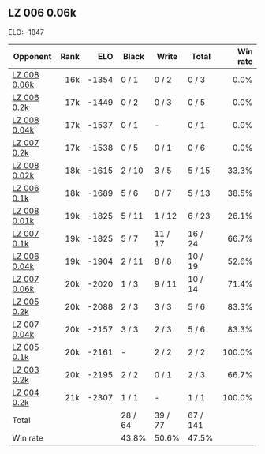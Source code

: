 ## LZ 006 0.06k ##

ELO: -1847

Opponent | Rank | ELO | Black | Write | Total | Win rate
---------|-----:|----:|-------|-------|-------|-------:
[LZ 008 0.06k](LZ%20008%200.06k.md) | 16k | -1354 | 0 / 1 | 0 / 2 | 0 / 3 | 0.0%
[LZ 006 0.2k](LZ%20006%200.2k.md) | 17k | -1449 | 0 / 2 | 0 / 3 | 0 / 5 | 0.0%
[LZ 008 0.04k](LZ%20008%200.04k.md) | 17k | -1537 | 0 / 1 | - | 0 / 1 | 0.0%
[LZ 007 0.2k](LZ%20007%200.2k.md) | 17k | -1538 | 0 / 5 | 0 / 1 | 0 / 6 | 0.0%
[LZ 008 0.02k](LZ%20008%200.02k.md) | 18k | -1615 | 2 / 10 | 3 / 5 | 5 / 15 | 33.3%
[LZ 006 0.1k](LZ%20006%200.1k.md) | 18k | -1689 | 5 / 6 | 0 / 7 | 5 / 13 | 38.5%
[LZ 008 0.01k](LZ%20008%200.01k.md) | 19k | -1825 | 5 / 11 | 1 / 12 | 6 / 23 | 26.1%
[LZ 007 0.1k](LZ%20007%200.1k.md) | 19k | -1825 | 5 / 7 | 11 / 17 | 16 / 24 | 66.7%
[LZ 006 0.04k](LZ%20006%200.04k.md) | 19k | -1904 | 2 / 11 | 8 / 8 | 10 / 19 | 52.6%
[LZ 007 0.06k](LZ%20007%200.06k.md) | 20k | -2020 | 1 / 3 | 9 / 11 | 10 / 14 | 71.4%
[LZ 005 0.2k](LZ%20005%200.2k.md) | 20k | -2088 | 2 / 3 | 3 / 3 | 5 / 6 | 83.3%
[LZ 007 0.04k](LZ%20007%200.04k.md) | 20k | -2157 | 3 / 3 | 2 / 3 | 5 / 6 | 83.3%
[LZ 005 0.1k](LZ%20005%200.1k.md) | 20k | -2161 | - | 2 / 2 | 2 / 2 | 100.0%
[LZ 003 0.2k](LZ%20003%200.2k.md) | 20k | -2195 | 2 / 2 | 0 / 1 | 2 / 3 | 66.7%
[LZ 004 0.2k](LZ%20004%200.2k.md) | 21k | -2307 | 1 / 1 | - | 1 / 1 | 100.0%
Total | | | 28 / 64 | 39 / 77 | 67 / 141 | 
Win rate| | | 43.8% | 50.6% | 47.5% | 
